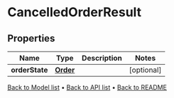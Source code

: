 

# CancelledOrderResult


## Properties

| Name | Type | Description | Notes |
|------------ | ------------- | ------------- | -------------|
|**orderState** | [**Order**](Order.md) |  |  [optional] |



[Back to Model list](../README.md#documentation-for-models) &#8226; [Back to API list](../README.md#documentation-for-api-endpoints) &#8226; [Back to README](../README.md)



